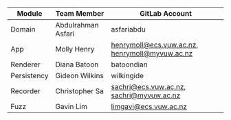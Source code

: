 | Module      | Team Member        | GitLab Account                    |
|-------------|--------------------|-----------------------------------|
| Domain      | Abdulrahman Asfari | asfariabdu                        |
| App         | Molly Henry        | henrymoll@ecs.vuw.ac.nz, henrymoll@myvuw.ac.nz |
| Renderer    | Diana Batoon       | batoondian                        |
| Persistency | Gideon Wilkins     | wilkingide                        |
| Recorder    | Christopher Sa     | sachri@ecs.vuw.ac.nz, sachri@myvuw.ac.nz |
| Fuzz        | Gavin Lim          | limgavi@ecs.vuw.ac.nz             |
